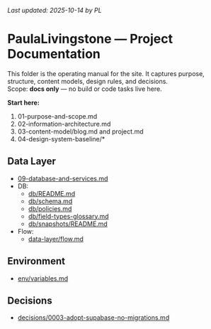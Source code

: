_Last updated: 2025-10-14 by PL_

# PaulaLivingstone — Project Documentation

This folder is the operating manual for the site. It captures purpose, structure, content models, design rules, and decisions.  
Scope: **docs only** — no build or code tasks live here.

**Start here:**

1. 01-purpose-and-scope.md
2. 02-information-architecture.md
3. 03-content-model/blog.md and project.md
4. 04-design-system-baseline/*

## Data Layer
- [09-database-and-services.md](./09-database-and-services.md)
- DB:
  - [db/README.md](./db/README.md)
  - [db/schema.md](./db/schema.md)
  - [db/policies.md](./db/policies.md)
  - [db/field-types-glossary.md](./db/field-types-glossary.md)
  - [db/snapshots/README.md](./db/snapshots/README.md)
- Flow:
  - [data-layer/flow.md](./data-layer/flow.md)

## Environment
- [env/variables.md](./env/variables.md)

## Decisions
- [decisions/0003-adopt-supabase-no-migrations.md](./decisions/0003-adopt-supabase-no-migrations.md)

